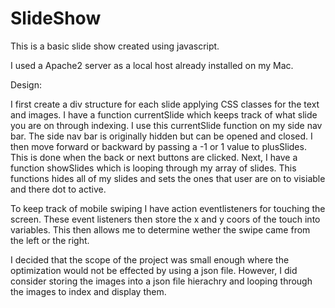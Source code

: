 # SlideShow


This is a basic slide show created using javascript. 


I used a Apache2 server as a local host already installed on my Mac.

Design: 

I first create a div structure for each slide applying CSS classes for the text and images. I have a function currentSlide which 
keeps track of what slide you are on through indexing. I use this currentSlide function on my side nav bar. The side nav bar is originally
hidden but can be opened and closed. I then move forward or backward by passing a -1 or 1 value to plusSlides. This 
is done when the back or next buttons are clicked. Next, I have a function showSlides which is looping through my array of slides.
This functions hides all of my slides and sets the ones that user are on to visiable and there dot to active. 

To keep track of mobile swiping I have action eventlisteners for touching the screen. These event listeners then store the x and y 
coors of the touch into variables. This then allows me to determine wether the swipe came from the left or the right. 

I decided that the scope of the project was small enough where the optimization would not be effected by using a json file. However,
I did consider storing the images into a json file hierachry and looping through the images to index and display them. 
